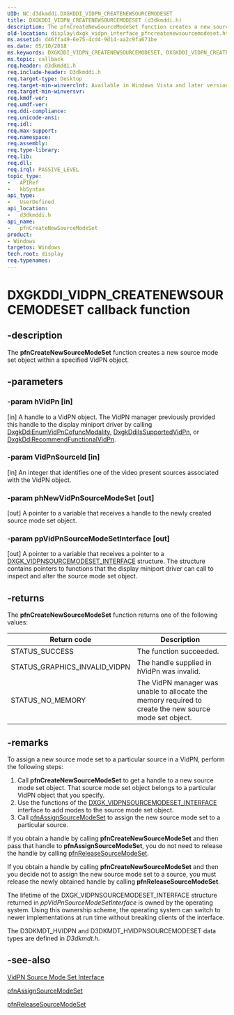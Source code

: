 ```yaml
---
UID: NC:d3dkmddi.DXGKDDI_VIDPN_CREATENEWSOURCEMODESET
title: DXGKDDI_VIDPN_CREATENEWSOURCEMODESET (d3dkmddi.h)
description: The pfnCreateNewSourceModeSet function creates a new source mode set object within a specified VidPN object.
old-location: display\dxgk_vidpn_interface_pfncreatenewsourcemodeset.htm
ms.assetid: d46ffa49-6e75-4cd4-9d14-aa2c9fa671be
ms.date: 05/10/2018
ms.keywords: DXGKDDI_VIDPN_CREATENEWSOURCEMODESET, DXGKDDI_VIDPN_CREATENEWSOURCEMODESET callback, VidPnFunctions_13c4227c-f1d3-4191-a085-5ed298fe11e7.xml, d3dkmddi/pfnCreateNewSourceModeSet, display.dxgk_vidpn_interface_pfncreatenewsourcemodeset, pfnCreateNewSourceModeSet, pfnCreateNewSourceModeSet callback function [Display Devices]
ms.topic: callback
req.header: d3dkmddi.h
req.include-header: D3dkmddi.h
req.target-type: Desktop
req.target-min-winverclnt: Available in Windows Vista and later versions of the Windows operating systems.
req.target-min-winversvr: 
req.kmdf-ver: 
req.umdf-ver: 
req.ddi-compliance: 
req.unicode-ansi: 
req.idl: 
req.max-support: 
req.namespace: 
req.assembly: 
req.type-library: 
req.lib: 
req.dll: 
req.irql: PASSIVE_LEVEL
topic_type:
-	APIRef
-	kbSyntax
api_type:
-	UserDefined
api_location:
-	d3dkmddi.h
api_name:
-	pfnCreateNewSourceModeSet
product:
- Windows
targetos: Windows
tech.root: display
req.typenames: 
---
```


# DXGKDDI_VIDPN_CREATENEWSOURCEMODESET callback function


## -description


The <b>pfnCreateNewSourceModeSet</b> function creates a new source mode set object within a specified VidPN object.


## -parameters




### -param hVidPn [in]

[in] A handle to a VidPN object. The VidPN manager previously provided this handle to the display miniport driver by calling <a href="https://msdn.microsoft.com/6dda82bd-1a43-4ffe-b398-a9f8cee6d1c1">DxgkDdiEnumVidPnCofuncModality</a>, <a href="https://msdn.microsoft.com/96e96366-6306-4d20-8752-e942f2ed4069">DxgkDdiIsSupportedVidPn</a>, or <a href="https://msdn.microsoft.com/320a77a7-d7d4-47b9-8a40-2b6e12819e4b">DxgkDdiRecommendFunctionalVidPn</a>.


### -param VidPnSourceId [in]

[in] An integer that identifies one of the video present sources associated with the VidPN object.


### -param phNewVidPnSourceModeSet [out]

[out] A pointer to a variable that receives a handle to the newly created source mode set object.


### -param ppVidPnSourceModeSetInterface [out]

[out] A pointer to a variable that receives a pointer to a <a href="https://msdn.microsoft.com/library/windows/hardware/ff562073">DXGK_VIDPNSOURCEMODESET_INTERFACE</a> structure. The structure contains pointers to functions that the display miniport driver can call to inspect and alter the source mode set object.


## -returns



The <b>pfnCreateNewSourceModeSet</b> function returns one of the following values:

|Return code|Description|
|--- |--- |
|STATUS_SUCCESS|The function succeeded.|
|STATUS_GRAPHICS_INVALID_VIDPN|The handle supplied in hVidPn was invalid.|
|STATUS_NO_MEMORY|The VidPN manager was unable to allocate the memory required to create the new source mode set object.|


## -remarks



To assign a new source mode set to a particular source in a VidPN, perform the following steps:

<ol>
<li>
Call <b>pfnCreateNewSourceModeSet</b> to get a handle to a new source mode set object. That source mode set object belongs to a particular VidPN object that you specify.

</li>
<li>
Use the functions of the <a href="https://msdn.microsoft.com/library/windows/hardware/ff562073">DXGK_VIDPNSOURCEMODESET_INTERFACE</a> interface to add modes to the source mode set object.

</li>
<li>
Call <a href="https://msdn.microsoft.com/e1a2ca9e-9035-4656-bcb8-4ad956a8501d">pfnAssignSourceModeSet</a> to assign the new source mode set to a particular source.

</li>
</ol>
If you obtain a handle by calling <b>pfnCreateNewSourceModeSet</b> and then pass that handle to <b>pfnAssignSourceModeSet</b>, you do not need to release the handle by calling <a href="https://msdn.microsoft.com/f1ee8761-f36e-4a39-a78e-95975442f7d3">pfnReleaseSourceModeSet</a>.

If you obtain a handle by calling <b>pfnCreateNewSourceModeSet</b> and then you decide not to assign the new source mode set to a source, you must release the newly obtained handle by calling <b>pfnReleaseSourceModeSet</b>.

The lifetime of the DXGK_VIDPNSOURCEMODESET_INTERFACE structure returned in <i>ppVidPnSourceModeSetInterface</i> is owned by the operating system. Using this ownership scheme, the operating system can switch to newer implementations at run time without breaking clients of the interface.

The D3DKMDT_HVIDPN and D3DKMDT_HVIDPNSOURCEMODESET data types are defined in <i>D3dkmdt.h</i>. 




## -see-also




<a href="https://msdn.microsoft.com/library/windows/hardware/ff570558">VidPN Source Mode Set Interface</a>



<a href="https://msdn.microsoft.com/e1a2ca9e-9035-4656-bcb8-4ad956a8501d">pfnAssignSourceModeSet</a>



<a href="https://msdn.microsoft.com/f1ee8761-f36e-4a39-a78e-95975442f7d3">pfnReleaseSourceModeSet</a>
 

 

